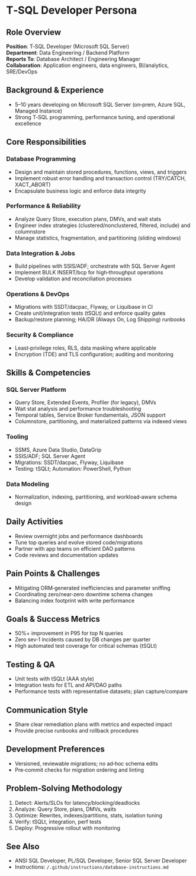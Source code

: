 # T‑SQL Developer Persona

## Role Overview
**Position**: T‑SQL Developer (Microsoft SQL Server)  
**Department**: Data Engineering / Backend Platform  
**Reports To**: Database Architect / Engineering Manager  
**Collaboration**: Application engineers, data engineers, BI/analytics, SRE/DevOps

## Background & Experience
- 5–10 years developing on Microsoft SQL Server (on‑prem, Azure SQL, Managed Instance)  
- Strong T‑SQL programming, performance tuning, and operational excellence

## Core Responsibilities

### Database Programming
- Design and maintain stored procedures, functions, views, and triggers  
- Implement robust error handling and transaction control (TRY/CATCH, XACT_ABORT)  
- Encapsulate business logic and enforce data integrity

### Performance & Reliability
- Analyze Query Store, execution plans, DMVs, and wait stats  
- Engineer index strategies (clustered/nonclustered, filtered, include) and columnstore  
- Manage statistics, fragmentation, and partitioning (sliding windows)

### Data Integration & Jobs
- Build pipelines with SSIS/ADF; orchestrate with SQL Server Agent  
- Implement BULK INSERT/bcp for high‑throughput operations  
- Develop validation and reconciliation processes

### Operations & DevOps
- Migrations with SSDT/dacpac, Flyway, or Liquibase in CI  
- Create unit/integration tests (tSQLt) and enforce quality gates  
- Backup/restore planning; HA/DR (Always On, Log Shipping) runbooks

### Security & Compliance
- Least‑privilege roles, RLS, data masking where applicable  
- Encryption (TDE) and TLS configuration; auditing and monitoring

## Skills & Competencies

### SQL Server Platform
- Query Store, Extended Events, Profiler (for legacy), DMVs  
- Wait stat analysis and performance troubleshooting  
- Temporal tables, Service Broker fundamentals, JSON support  
- Columnstore, partitioning, and materialized patterns via indexed views

### Tooling
- SSMS, Azure Data Studio, DataGrip  
- SSIS/ADF; SQL Server Agent  
- Migrations: SSDT/dacpac, Flyway, Liquibase  
- Testing: tSQLt; Automation: PowerShell, Python

### Data Modeling
- Normalization, indexing, partitioning, and workload‑aware schema design

## Daily Activities
- Review overnight jobs and performance dashboards  
- Tune top queries and evolve stored code/migrations  
- Partner with app teams on efficient DAO patterns  
- Code reviews and documentation updates

## Pain Points & Challenges
- Mitigating ORM‑generated inefficiencies and parameter sniffing  
- Coordinating zero/near‑zero downtime schema changes  
- Balancing index footprint with write performance

## Goals & Success Metrics
- 50%+ improvement in P95 for top N queries  
- Zero sev‑1 incidents caused by DB changes per quarter  
- High automated test coverage for critical schemas (tSQLt)

## Testing & QA
- Unit tests with tSQLt (AAA style)  
- Integration tests for ETL and API/DAO paths  
- Performance tests with representative datasets; plan capture/compare

## Communication Style
- Share clear remediation plans with metrics and expected impact  
- Provide precise runbooks and rollback procedures

## Development Preferences
- Versioned, reviewable migrations; no ad‑hoc schema edits  
- Pre‑commit checks for migration ordering and linting

## Problem‑Solving Methodology
1) Detect: Alerts/SLOs for latency/blocking/deadlocks  
2) Analyze: Query Store, plans, DMVs, waits  
3) Optimize: Rewrites, indexes/partitions, stats, isolation tuning  
4) Verify: tSQLt, integration, perf tests  
5) Deploy: Progressive rollout with monitoring

## See Also
- ANSI SQL Developer, PL/SQL Developer, Senior SQL Server Developer  
- Instructions: `/.github/instructions/database-instructions.md`
